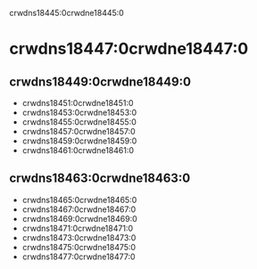 crwdns18445:0crwdne18445:0
# crwdns18447:0crwdne18447:0

## crwdns18449:0crwdne18449:0

- crwdns18451:0crwdne18451:0
- crwdns18453:0crwdne18453:0
- crwdns18455:0crwdne18455:0
- crwdns18457:0crwdne18457:0
- crwdns18459:0crwdne18459:0
- crwdns18461:0crwdne18461:0

## crwdns18463:0crwdne18463:0
- crwdns18465:0crwdne18465:0
- crwdns18467:0crwdne18467:0
- crwdns18469:0crwdne18469:0
- crwdns18471:0crwdne18471:0
- crwdns18473:0crwdne18473:0
- crwdns18475:0crwdne18475:0
- crwdns18477:0crwdne18477:0
